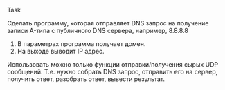 Task

Сделать программу, которая отправляет DNS запрос на получение записи
A-типа с публичного DNS сервера, например, 8.8.8.8
1. В параметрах программа получает домен.
2. На выходе выводит IP адрес.

Использовать можно только функции отправки/получения сырых UDP
сообщений. Т.е. нужно собрать DNS запрос, отправить его на сервер,
получить ответ, разобрать ответ, вывести результат.

